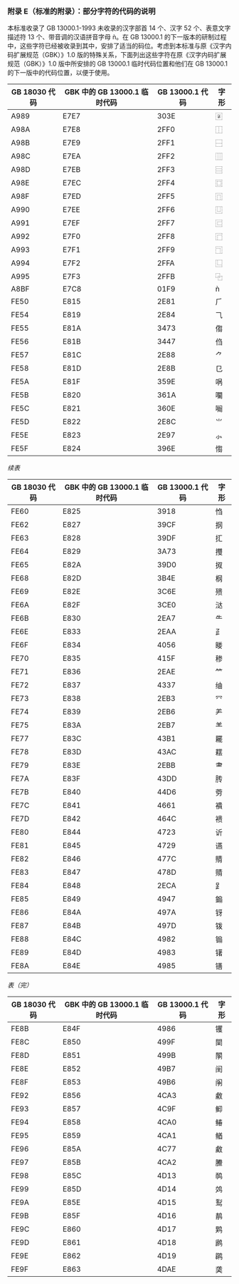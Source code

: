 ### 附录 E（标准的附录）：部分字符的代码的说明
本标准收录了 GB 13000.1-1993 未收录的汉字部首 14 个、汉字 52 个、表意文字描述符 13 个、带音调的汉语拼音字母 ǹ。在 GB 13000.1 的下一版本的研制过程中，这些字符已经被收录到其中，安排了适当的码位。考虑到本标准与原《汉字内码扩展规范（GBK）》1.0 版的特殊关系，下面列出这些字符在原《汉字内码扩展规范（GBK）》1.0 版中所安排的 GB 13000.1 临时代码位置和他们在 GB 13000.1 的下一版中的代码位置，以便于使用。

|GB 18030 代码|GBK 中的 GB 13000.1 临时代码|GB 13000.1 代码|字形|
|-|-|-|-|
|A989|E7E7|303E|〾|
|A98A|E7E8|2FF0|⿰|
|A98B|E7E9|2FF1|⿱|
|A98C|E7EA|2FF2|⿲|
|A98D|E7EB|2FF3|⿳|
|A98E|E7EC|2FF4|⿴|
|A98F|E7ED|2FF5|⿵|
|A990|E7EE|2FF6|⿶|
|A991|E7EF|2FF7|⿷|
|A992|E7F0|2FF8|⿸|
|A993|E7F1|2FF9|⿹|
|A994|E7F2|2FFA|⿺|
|A995|E7F3|2FFB|⿻|
|A8BF|E7C8|01F9|ǹ|
|FE50|E815|2E81|⺁|
|FE54|E819|2E84|⺄|
|FE55|E81A|3473|㑳|
|FE56|E81B|3447|㑇|
|FE57|E81C|2E88|⺈|
|FE58|E81D|2E8B|⺋|
|FE5A|E81F|359E|㖞|
|FE5B|E820|361A|㘚|
|FE5C|E821|360E|㘎|
|FE5D|E822|2E8C|⺌|
|FE5E|E823|2E97|⺗|
|FE5F|E824|396E|㥮|

_续表_

|GB 18030 代码|GBK 中的 GB 13000.1 临时代码|GB 13000.1 代码|字形|
|-|-|-|-|
|FE60|E825|3918|㤘|
|FE62|E827|39CF|㧏|
|FE63|E828|39DF|㧟|
|FE64|E829|3A73|㩳|
|FE65|E82A|39D0|㧐|
|FE68|E82D|3B4E|㭎|
|FE69|E82E|3C6E|㱮|
|FE6A|E82F|3CE0|㳠|
|FE6B|E830|2EA7|⺧|
|FE6E|E833|2EAA|⺪|
|FE6F|E834|4056|䁖|
|FE70|E835|415F|䅟|
|FE71|E836|2EAE|⺮|
|FE72|E837|4337|䌷|
|FE73|E838|2EB3|⺳|
|FE74|E839|2EB6|⺶|
|FE75|E83A|2EB7|⺷|
|FE77|E83C|43B1|䎱|
|FE78|E83D|43AC|䎬|
|FE79|E83E|2EBB|⺻|
|FE7A|E83F|43DD|䏝|
|FE7B|E840|44D6|䓖|
|FE7C|E841|4661|䙡|
|FE7D|E842|464C|䙌|
|FE80|E844|4723|䜣|
|FE81|E845|4729|䜩|
|FE82|E846|477C|䝼|
|FE83|E847|478D|䞍|
|FE84|E848|2ECA|⻊|
|FE85|E849|4947|䥇|
|FE86|E84A|497A|䥺|
|FE87|E84B|497D|䥽|
|FE88|E84C|4982|䦂|
|FE89|E84D|4983|䦃|
|FE8A|E84E|4985|䦅|

_表（完）_

|GB 18030 代码|GBK 中的 GB 13000.1 临时代码|GB 13000.1 代码|字形|
|-|-|-|-|
|FE8B|E84F|4986|䦆|
|FE8C|E850|499F|䦟|
|FE8D|E851|499B|䦛|
|FE8E|E852|49B7|䦷|
|FE8F|E853|49B6|䦶|
|FE92|E856|4CA3|䲣|
|FE93|E857|4C9F|䲟|
|FE94|E858|4CA0|䲠|
|FE95|E859|4CA1|䲡|
|FE96|E85A|4C77|䱷|
|FE97|E85B|4CA2|䲢|
|FE98|E85C|4D13|䴓|
|FE99|E85D|4D14|䴔|
|FE9A|E85E|4D15|䴕|
|FE9B|E85F|4D16|䴖|
|FE9C|E860|4D17|䴗|
|FE9D|E861|4D18|䴘|
|FE9E|E862|4D19|䴙|
|FE9F|E863|4DAE|䶮|
